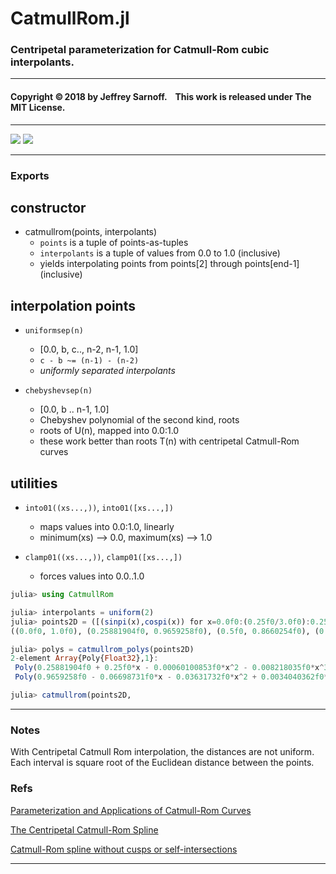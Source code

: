 # CatmullRom.jl

### Centripetal parameterization for Catmull-Rom cubic interpolants. 


----

#### Copyright ©&thinsp;2018 by Jeffrey Sarnoff. &nbsp;&nbsp;  This work is released under The MIT License.


-----


[![][pkg-0.7-img]][pkg-0.7-url]  [![][travis-img]][travis-url]


-----

### Exports

## constructor

- catmullrom(points, interpolants)
    - `points` is a tuple of points-as-tuples
    - `interpolants` is a tuple of values from 0.0 to 1.0 (inclusive)
    -  yields interpolating points from points[2] through points[end-1] (inclusive)

## interpolation points

- `uniformsep(n)`
    - [0.0, b, c.., n-2, n-1, 1.0]
    - `c - b ~= (n-1) - (n-2)` 
    - _uniformly separated interpolants_

- `chebyshevsep(n)`
    - [0.0, b .. n-1, 1.0]
    - Chebyshev polynomial of the second kind, roots
    - roots of U(n), mapped into 0.0:1.0
    - these work better than roots T(n) with centripetal Catmull-Rom curves

## utilities

- `into01((xs...,))`, `into01([xs...,])`
    - maps values into 0.0:1.0, linearly
    - minimum(xs) --> 0.0, maximum(xs) --> 1.0

- `clamp01((xs...,))`, `clamp01([xs...,])`
    - forces values into 0.0..1.0

```julia
julia> using CatmullRom

julia> interpolants = uniform(2)
julia> points2D = ([(sinpi(x),cospi(x)) for x=0.0f0:(0.25f0/3.0f0):0.25f0]...,)
((0.0f0, 1.0f0), (0.25881904f0, 0.9659258f0), (0.5f0, 0.8660254f0), (0.70710677f0, 0.70710677f0))

julia> polys = catmullrom_polys(points2D)
2-element Array{Poly{Float32},1}:
 Poly(0.25881904f0 + 0.25f0*x - 0.00060100853f0*x^2 - 0.008218035f0*x^3)   
 Poly(0.9659258f0 - 0.06698731f0*x - 0.03631732f0*x^2 + 0.0034040362f0*x^3)

julia> catmullrom(points2D,
```
-----

### Notes

With Centripetal Catmull Rom interpolation, the distances are not uniform.
Each interval is square root of the Euclidean distance between the points.

### Refs

[Parameterization and Applications of Catmull-Rom Curves](http://www.cemyuksel.com/research/catmullrom_param/catmullrom_cad.pdf)

[The Centripetal Catmull-Rom Spline](https://howlingpixel.com/wiki/Centripetal_Catmull%E2%80%93Rom_spline)

[Catmull-Rom spline without cusps or self-intersections](https://stackoverflow.com/questions/9489736/catmull-rom-curve-with-no-cusps-and-no-self-intersections/23980479#23980479)


----

[travis-img]: https://travis-ci.org/JeffreySarnoff/CatmullRom.jl.svg?branch=master
[travis-url]: https://travis-ci.org/JeffreySarnoff/CatmullRom.jl

[pkg-0.7-img]: http://pkg.julialang.org/badges/CatmullRom_0.7.svg
[pkg-0.7-url]: http://pkg.julialang.org/?pkg=CatmullRom&ver=0.7
